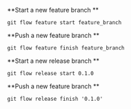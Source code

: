 **Start a new feature branch 
**

```git flow feature start feature_branch```

**Push a new  feature branch
**

```git flow feature finish feature_branch```

**Start a new release branch 
**

```git flow release start 0.1.0 ```

**Push a new  feature branch
**

```git flow release finish '0.1.0'```

